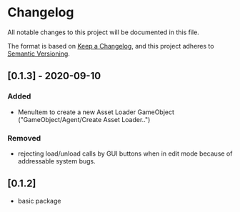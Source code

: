 # Changelog
All notable changes to this project will be documented in this file.

The format is based on [Keep a Changelog](https://keepachangelog.com/en/1.0.0/),
and this project adheres to [Semantic Versioning](https://semver.org/spec/v2.0.0.html).

## [0.1.3] - 2020-09-10

### Added
- MenuItem to create a new Asset Loader GameObject ("GameObject/Agent/Create Asset Loader..")

### Removed
- rejecting load/unload calls by GUI buttons when in edit mode because of addressable system bugs.

## [0.1.2]
- basic package